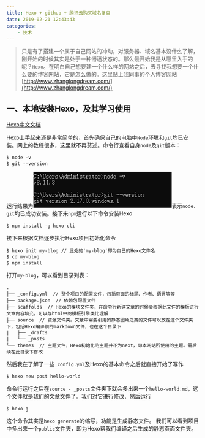 ```yaml
---
title: Hexo + github + 腾讯云购买域名复盘
date: 2019-02-21 12:43:43
categories: 
    - 技术
---
```


> 只是有了搭建一个属于自己网站的冲动，对服务器、域名基本没什么了解，刚开始的时候其实是处于一种懵逼状态的。那么最开始我是从哪里入手的呢？`Hexo`。在明白自己想要建一个什么样的网站之后，去寻找我想要一个什么要的博客网站，它是怎么做的。这里贴上我同事的个人博客网站[http://www.zhanglongdream.com/](http://www.zhanglongdream.com/)


## 一、本地安装Hexo，及其学习使用

[Hexo中文文档](https://hexo.io/zh-cn/docs/)

  Hexo上手起来还是非常简单的，首先确保自己的电脑中`Node`环境和`git`均已安装。网上的教程很多，这里就不再赘述。命令行查看自身`node`及`git`版本：

    $ node -v
    $ git --version
  
  运行结果为![](../static/imgs/node_version.png)表示`node`、`git`均已成功安装。接下来`npm`运行以下命令安装Hexo

    $ npm install -g hexo-cli
  
  接下来根据文档逐步执行Hexo项目初始化命令

    $ hexo init my-blog // 此处的'my-blog'即为自己的Hexo文件名
    $ cd my-blog
    $ npm install

  打开`my-blog`，可以看到目录列表：

    .
    ├── _config.yml  // 整个项目的配置文件，包括页面的标题、作者、语言等等
    ├── package.json  // 依赖包配置文件
    ├── scaffolds  // Hexo的模块文件夹，在命令行新建文章的时候会根据此文件的模板进行文章内容填充，可以与html中的模板引擎类比理解
    ├── source  // 资源文件夹。文章中需要引用的静态图片之类的文件可以放在这个文件夹下，包括Hexo编译前的markdown文件，也在这个目录下
    |   ├── _drafts
    |   └── _posts
    └── themes  // 主题文件，Hexo初始化的主题并不为next，即本网站所使用的主题。需后续在此目录下修改

  然后我在了解了一些`_config.yml`及Hexo的基本命令之后就直接开始了写作

    $ hexo new post hello-world

  命令行运行之后在`source - _posts`文件夹下就会多出来一个`hello-world.md`，这个文件就是我们的文章文件了。我们对它进行修改，然后运行

    $ hexo g

  这个命令其实是`hexo generate`的缩写，功能是生成静态文件。
  我们可以看到项目中多出来一个`public`文件夹，即为Hexo帮我们编译之后生成的静态页面文件夹。
